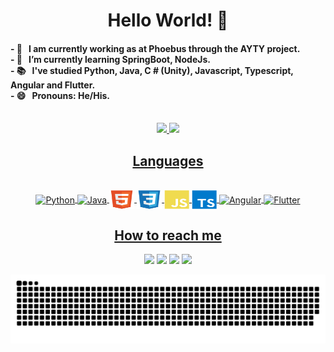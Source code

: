 <div align="center"><h1>Hello World! 👋</h1></div>
  
<h4>- 🔭  &nbsp; I am currently working as at Phoebus through the AYTY project.
<br>- 🌱  &nbsp; I’m currently learning SpringBoot, NodeJs.
<br>- 📚  &nbsp; I've studied Python, Java, C # (Unity), Javascript, Typescript, Angular and Flutter.
<br>- 😄  &nbsp; Pronouns: He/His.</h4>

<br>

<div align="center">
  <a href="https://github.com/rafaballerini">
  <img height="150em" src="https://github-readme-stats.vercel.app/api?username=AndersonBarbosaDeFreitas&&show_icons=true&theme=dark&hide=issues&count_private=true&include_all_commits=true&line_height=24.5"/>
  <img height="150em" src="https://github-readme-stats.vercel.app/api/top-langs/?username=AndersonBarbosaDeFreitas&layout=compact&theme=dark&langs_count=10"/>
</div>

<div align="center"><h2>Languages</h2></div>
<div style="display: inline_block" align="center"><br>
  <img align="center" alt="Python" height="30" width="40" src="https://cdn.jsdelivr.net/gh/devicons/devicon/icons/python/python-original.svg">
  <img align="center" alt="Java" height="30" width="40" src="https://cdn.jsdelivr.net/gh/devicons/devicon/icons/java/java-original.svg">
  <img align="center" alt="HTML" height="30" width="40" src="https://raw.githubusercontent.com/devicons/devicon/master/icons/html5/html5-original.svg">
  <img align="center" alt="CSS" height="30" width="40" src="https://raw.githubusercontent.com/devicons/devicon/master/icons/css3/css3-original.svg">
  <img align="center" alt="Javascript" height="30" width="40" src="https://raw.githubusercontent.com/devicons/devicon/master/icons/javascript/javascript-plain.svg">
  <img align="center" alt="Typescript" height="30" width="40" src="https://raw.githubusercontent.com/devicons/devicon/master/icons/typescript/typescript-plain.svg">
  <img align="center" alt="Angular" height="30" width="40" src="https://cdn.jsdelivr.net/gh/devicons/devicon/icons/angularjs/angularjs-plain.svg">
  <img align="center" alt="Flutter" height="30" width="40" src="https://cdn.jsdelivr.net/gh/devicons/devicon/icons/flutter/flutter-original.svg">
</div>

<div align="center"><h2>How to reach me</h2></div>

<div align="center"> 
  <a href="https://www.facebook.com/anderson.barbosadefreitas" target="_blank"><img src="https://img.shields.io/badge/Facebook-1877F2?style=for-the-badge&logo=facebook&logoColor=white" target="_blank"></a>
  <a href="https://www.instagram.com/andersonbdef/" target="_blank"><img src="https://img.shields.io/badge/-Instagram-%23E4405F?style=for-the-badge&logo=instagram&logoColor=white" target="_blank"></a>
  <a href="https://www.linkedin.com/in/andersonbdef" target="_blank"><img src="https://img.shields.io/badge/LinkedIn-0077B5?style=for-the-badge&logo=linkedin&logoColor=white" target="_blank"></a> 
  <a href = "mailto:anderfreitas12@gmail.com"><img src="https://img.shields.io/badge/Gmail-D14836?style=for-the-badge&logo=gmail&logoColor=white" target="_blank"></a>
 
  ![Snake animation](https://github.com/AndersonBarbosaDeFreitas/AndersonBarbosaDeFreitas/blob/output/github-contribution-grid-snake.svg)
 
</div>
